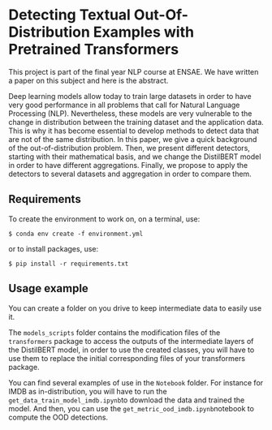 # Detecting Textual Out-Of-Distribution Examples with Pretrained Transformers

This project is part of the final year NLP course at ENSAE. We have written a paper on this subject and here is the abstract.

Deep learning models allow today to train large datasets in order to have very good performance in all problems that call for Natural Language Processing (NLP). Nevertheless, these models are very vulnerable to the change in distribution between the training dataset and the application data. This is why it has become essential to develop methods to detect data that are not of the same distribution. In this paper, we give a quick background of the out-of-distribution problem. Then, we present different detectors, starting with their mathematical basis, and we change the DistilBERT model in order to have different aggregations. Finally, we propose to apply the detectors to several datasets and aggregation in order to compare them.

## Requirements

To create the environment to work on, on a terminal, use:

```
$ conda env create -f environment.yml
```

or to install packages, use:
```
$ pip install -r requirements.txt
```

## Usage example
 
You can create a folder on you drive to keep intermediate data to easily use it.

The ```models_scripts``` folder contains the modification files of the ```transformers``` package to access the outputs of the intermediate layers of the DistilBERT model, in order to use the created classes, you will have to use them to replace the initial corresponding files of your transformers package.

You can find several examples of use in the ```Notebook``` folder.
For instance for IMDB as in-distribution, you will have to run the ```get_data_train_model_imdb.ipynb```to download the data and trained the model. And then, you can use the ```get_metric_ood_imdb.ipynb```notebook to compute the OOD detections.


